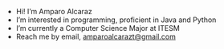 - Hi! I’m Amparo Alcaraz
- I’m interested in programming, proficient in Java and Python
- I’m currently a Computer Science Major at ITESM
- Reach me by email, amparoalcarazt@gmail.com

<!---
Amparoalcarazt/Amparoalcarazt is a ✨ special ✨ repository because its `README.md` (this file) appears on your GitHub profile.
You can click the Preview link to take a look at your changes.
--->
